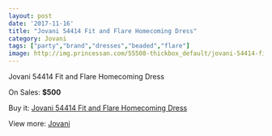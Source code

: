 ```yaml
---
layout: post
date: '2017-11-16'
title: "Jovani 54414 Fit and Flare Homecoming Dress"
category: Jovani
tags: ["party","brand","dresses","beaded","flare"]
image: http://img.princessan.com/55508-thickbox_default/jovani-54414-fit-and-flare-homecoming-dress.jpg
---
```

Jovani 54414 Fit and Flare Homecoming Dress

On Sales: **$500**
<a href="https://www.princessan.com/en/jovani/24946-jovani-54414-fit-and-flare-homecoming-dress.html"><amp-img layout="responsive" width="600" height="600" src="//img.princessan.com/55508-thickbox_default/jovani-54414-fit-and-flare-homecoming-dress.jpg" alt="Jovani 54414 Fit and Flare Homecoming Dress 0" /></a>

Buy it: [Jovani 54414 Fit and Flare Homecoming Dress](https://www.princessan.com/en/jovani/24946-jovani-54414-fit-and-flare-homecoming-dress.html "Jovani 54414 Fit and Flare Homecoming Dress")

View more: [Jovani](https://www.princessan.com/en/26-jovani "Jovani")